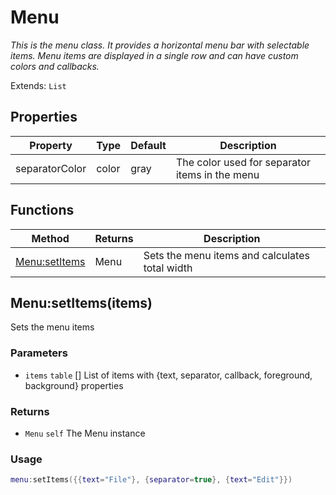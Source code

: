 # Menu
_This is the menu class. It provides a horizontal menu bar with selectable items._
_Menu items are displayed in a single row and can have custom colors and callbacks._

Extends: `List`

## Properties

|Property|Type|Default|Description|
|---|---|---|---|
|separatorColor|color|gray|The color used for separator items in the menu|

## Functions

|Method|Returns|Description|
|---|---|---|
|[Menu:setItems](#menu-setitems-items)|Menu|Sets the menu items and calculates total width|

## Menu:setItems(items)

Sets the menu items

### Parameters
* `items` `table` [] List of items with {text, separator, callback, foreground, background} properties

### Returns
* `Menu` `self` The Menu instance

### Usage
```lua
menu:setItems({{text="File"}, {separator=true}, {text="Edit"}})
```
